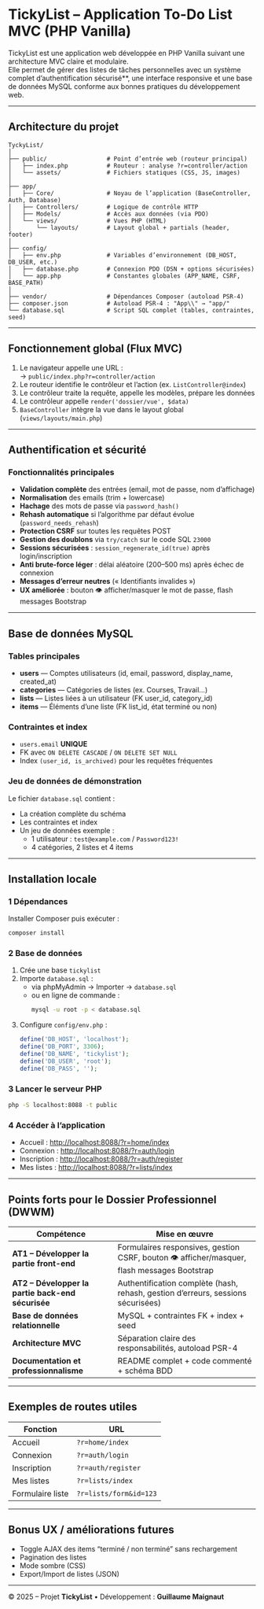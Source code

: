 # TickyList – Application To-Do List MVC (PHP Vanilla)

TickyList est une application web développée en PHP Vanilla suivant une architecture MVC claire et modulaire.  
Elle permet de gérer des listes de tâches personnelles avec un système complet d’authentification sécurisé**, une interface responsive et une base de données MySQL conforme aux bonnes pratiques du développement web.

---

## Architecture du projet

```
TyckyList/
│
├── public/                 # Point d’entrée web (routeur principal)
│   ├── index.php           # Routeur : analyse ?r=controller/action
│   └── assets/             # Fichiers statiques (CSS, JS, images)
│
├── app/
│   ├── Core/               # Noyau de l’application (BaseController, Auth, Database)
│   ├── Controllers/        # Logique de contrôle HTTP
│   ├── Models/             # Accès aux données (via PDO)
│   └── views/              # Vues PHP (HTML)
│       └── layouts/        # Layout global + partials (header, footer)
│
├── config/
│   ├── env.php             # Variables d’environnement (DB_HOST, DB_USER, etc.)
│   ├── database.php        # Connexion PDO (DSN + options sécurisées)
│   └── app.php             # Constantes globales (APP_NAME, CSRF, BASE_PATH)
│
├── vendor/                 # Dépendances Composer (autoload PSR-4)
├── composer.json           # Autoload PSR-4 : "App\\" → "app/"
└── database.sql            # Script SQL complet (tables, contraintes, seed)
```

---

## Fonctionnement global (Flux MVC)

1. Le navigateur appelle une URL :  
   → `public/index.php?r=controller/action`
2. Le routeur identifie le contrôleur et l’action (ex. `ListController@index`)
3. Le contrôleur traite la requête, appelle les modèles, prépare les données
4. Le contrôleur appelle `render('dossier/vue', $data)`
5. `BaseController` intègre la vue dans le layout global (`views/layouts/main.php`)

---

## Authentification et sécurité

### Fonctionnalités principales
- **Validation complète** des entrées (email, mot de passe, nom d’affichage)
- **Normalisation** des emails (trim + lowercase)
- **Hachage** des mots de passe via `password_hash()`
- **Rehash automatique** si l’algorithme par défaut évolue (`password_needs_rehash`)
- **Protection CSRF** sur toutes les requêtes POST
- **Gestion des doublons** via `try/catch` sur le code SQL `23000`
- **Sessions sécurisées** : `session_regenerate_id(true)` après login/inscription
- **Anti brute-force léger** : délai aléatoire (200–500 ms) après échec de connexion
- **Messages d’erreur neutres** (« Identifiants invalides »)
- **UX améliorée** : bouton 👁 afficher/masquer le mot de passe, flash messages Bootstrap

---

## Base de données MySQL

### Tables principales
- **users** — Comptes utilisateurs (id, email, password, display_name, created_at)
- **categories** — Catégories de listes (ex. Courses, Travail…)
- **lists** — Listes liées à un utilisateur (FK user_id, category_id)
- **items** — Éléments d’une liste (FK list_id, état terminé ou non)

### Contraintes et index
- `users.email` **UNIQUE**
- FK avec `ON DELETE CASCADE` / `ON DELETE SET NULL`
- Index `(user_id, is_archived)` pour les requêtes fréquentes

### Jeu de données de démonstration
Le fichier `database.sql` contient :
- La création complète du schéma
- Les contraintes et index
- Un jeu de données exemple :
  - 1 utilisateur : `test@example.com` / `Password123!`
  - 4 catégories, 2 listes et 4 items

---

## Installation locale

### 1 Dépendances
Installer Composer puis exécuter :
```bash
composer install
```

### 2 Base de données
1. Crée une base `tickylist`
2. Importe `database.sql` :
   - via phpMyAdmin → Importer → `database.sql`
   - ou en ligne de commande :
     ```bash
     mysql -u root -p < database.sql
     ```
3. Configure `config/env.php` :
   ```php
   define('DB_HOST', 'localhost');
   define('DB_PORT', 3306);
   define('DB_NAME', 'tickylist');
   define('DB_USER', 'root');
   define('DB_PASS', '');
   ```

### 3 Lancer le serveur PHP
```bash
php -S localhost:8088 -t public
```

### 4 Accéder à l’application
- Accueil : [http://localhost:8088/?r=home/index](http://localhost:8088/?r=home/index)
- Connexion : [http://localhost:8088/?r=auth/login](http://localhost:8088/?r=auth/login)
- Inscription : [http://localhost:8088/?r=auth/register](http://localhost:8088/?r=auth/register)
- Mes listes : [http://localhost:8088/?r=lists/index](http://localhost:8088/?r=lists/index)

---

## Points forts pour le Dossier Professionnel (DWWM)

| Compétence | Mise en œuvre |
|-------------|----------------|
| **AT1 – Développer la partie front-end** | Formulaires responsives, gestion CSRF, bouton 👁 afficher/masquer, flash messages Bootstrap |
| **AT2 – Développer la partie back-end sécurisée** | Authentification complète (hash, rehash, gestion d’erreurs, sessions sécurisées) |
| **Base de données relationnelle** | MySQL + contraintes FK + index + seed |
| **Architecture MVC** | Séparation claire des responsabilités, autoload PSR-4 |
| **Documentation et professionnalisme** | README complet + code commenté + schéma BDD |

---

## Exemples de routes utiles

| Fonction | URL |
|-----------|-----|
| Accueil | `?r=home/index` |
| Connexion | `?r=auth/login` |
| Inscription | `?r=auth/register` |
| Mes listes | `?r=lists/index` |
| Formulaire liste | `?r=lists/form&id=123` |

---

## Bonus UX / améliorations futures
- Toggle AJAX des items “terminé / non terminé” sans rechargement  
- Pagination des listes  
- Mode sombre (CSS)  
- Export/Import de listes (JSON)

---

© 2025 – Projet **TickyList** • Développement : **Guillaume Maignaut**

